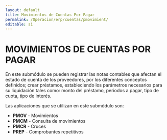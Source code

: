 ```yaml
---
layout: default
title: Movimientos de Cuentas Por Pagar
permalink: /Operacion/erp/cuentas/pmovimient/
editable: si
---
```


# MOVIMIENTOS DE CUENTAS POR PAGAR  

En este submódulo se pueden registrar las notas contables que afectan el estado de cuenta de los proveedores, por los diferentes conceptos definidos; crear préstamos, estableciendo los parámetros necesarios para su liquidación tales como: monto del préstamo, periodos a pagar, tipo de cuota, tipo de interés.  

Las aplicaciones que se utilizan en este submódulo son:  

* **PMOV**  - Movimientos  
* **PMCM**  - Consulta de movimientos  
* **PMCR**  - Cruces  
* **PREP**  - Comprobantes repetitivos

